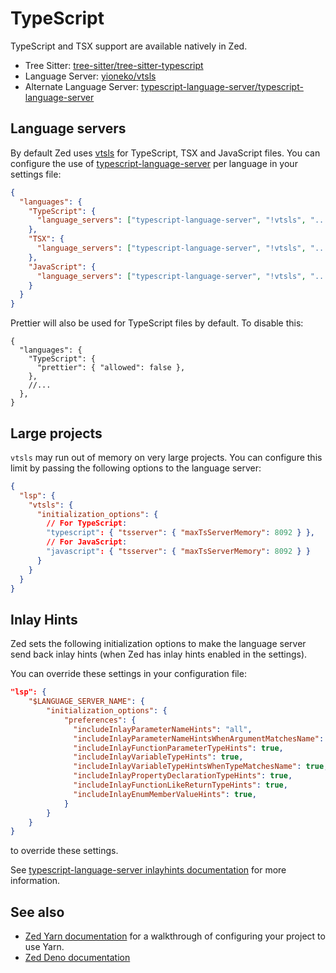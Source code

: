 # TypeScript

TypeScript and TSX support are available natively in Zed.

- Tree Sitter: [tree-sitter/tree-sitter-typescript](https://github.com/tree-sitter/tree-sitter-typescript)
- Language Server: [yioneko/vtsls](https://github.com/yioneko/vtsls)
- Alternate Language Server: [typescript-language-server/typescript-language-server](https://github.com/typescript-language-server/typescript-language-server)

<!--
TBD: Document the difference between Language servers
-->

## Language servers

By default Zed uses [vtsls](https://github.com/yioneko/vtsls) for TypeScript, TSX and JavaScript files.
You can configure the use of [typescript-language-server](https://github.com/typescript-language-server/typescript-language-server) per language in your settings file:

```json
{
  "languages": {
    "TypeScript": {
      "language_servers": ["typescript-language-server", "!vtsls", "..."]
    },
    "TSX": {
      "language_servers": ["typescript-language-server", "!vtsls", "..."]
    },
    "JavaScript": {
      "language_servers": ["typescript-language-server", "!vtsls", "..."]
    }
  }
}
```

Prettier will also be used for TypeScript files by default. To disable this:

```jsonc
{
  "languages": {
    "TypeScript": {
      "prettier": { "allowed": false },
    },
    //...
  },
}
```

## Large projects

`vtsls` may run out of memory on very large projects. You can configure this limit by passing the following options to the language server:

```json
{
  "lsp": {
    "vtsls": {
      "initialization_options": {
        // For TypeScript:
        "typescript": { "tsserver": { "maxTsServerMemory": 8092 } },
        // For JavaScript:
        "javascript": { "tsserver": { "maxTsServerMemory": 8092 } }
      }
    }
  }
}
```

## Inlay Hints

Zed sets the following initialization options to make the language server send back inlay hints
(when Zed has inlay hints enabled in the settings).

You can override these settings in your configuration file:

```json
"lsp": {
    "$LANGUAGE_SERVER_NAME": {
        "initialization_options": {
            "preferences": {
              "includeInlayParameterNameHints": "all",
              "includeInlayParameterNameHintsWhenArgumentMatchesName": true,
              "includeInlayFunctionParameterTypeHints": true,
              "includeInlayVariableTypeHints": true,
              "includeInlayVariableTypeHintsWhenTypeMatchesName": true,
              "includeInlayPropertyDeclarationTypeHints": true,
              "includeInlayFunctionLikeReturnTypeHints": true,
              "includeInlayEnumMemberValueHints": true,
            }
        }
    }
}
```

to override these settings.

See [typescript-language-server inlayhints documentation](https://github.com/typescript-language-server/typescript-language-server?tab=readme-ov-file#inlay-hints-textdocumentinlayhint) for more information.

## See also

- [Zed Yarn documentation](./yarn.md) for a walkthrough of configuring your project to use Yarn.
- [Zed Deno documentation](./deno.md)

